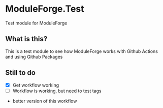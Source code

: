 # ModuleForge.Test
Test module for ModuleForge

## What is this?

This is a test module to see how ModuleForge works with Github Actions and using Github Packages

## Still to do

- [X] Get workflow working
- [ ] Workflow is working, but need to test tags
- better version of this workflow
